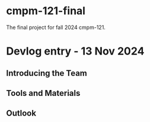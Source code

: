 # cmpm-121-final
The final project for fall 2024 cmpm-121.

# Devlog entry - 13 Nov 2024

## Introducing the Team

## Tools and Materials

## Outlook
